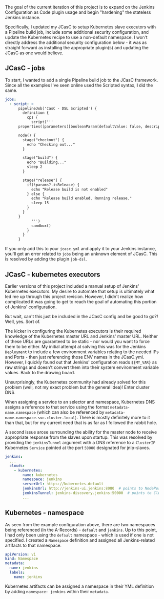 The goal of the current iteration of this project is to expand on the Jenkins Configuration as Code plugin usage and begin "hardening" the stateless Jenkins instance.

Specifically, I updated my JCasC to setup Kubernetes slave executors with a Pipeline build job, include some additional security configuration, and update the Kubernetes recipe to use a non-default namespace. I won't directly address the additional security configuration below - it was as straight forward as installing the appropriate plugin(s) and updating the JCasC as one would believe.

## JCasC - jobs
To start, I wanted to add a single Pipeline build job to the JCasC framework. Since all the examples I've seen online used the Scripted syntax, I did the same.

```yml
jobs:
  - script: >
      pipelineJob('CasC - DSL Scripted') {
        definition {
          cps {
            script('''
      properties([parameters([booleanParam(defaultValue: false, description: '', name: 'isRelease')])])

      node() {
        stage("checkout") {
          echo "Checking out..."
        }

        stage("build") {
          echo "Building..."
          sleep 2
        }

        stage("release") {
          if(!params?.isRelease) {
            echo "Release build is not enabled"
          } else {
            echo "Release build enabled. Running release."
            sleep 15
          }
        }
      }
            ''')
            sandbox()
          }
        }
      }
```

If you only add this to your `jcasc.yml` and apply it to your Jenkins instance, you'll get an error related to `jobs` being an unknown element of JCasC. This is resolved by adding the plugin `job-dsl`.

## JCasC - kubernetes executors
Earlier versions of this project included a manual setup of Jenkins' Kubernetes executors. My desire to automate that setup is ultimately what led me up through this project revision. However, I didn't realize how complicated it was going to get to reach the goal of automating this portion of Jenkins' configuration.

But wait, can't this just be included in the JCasC config and be good to go?! Well, yes. Sort of.

The kicker in configuring the Kubernetes executors is their required knowledge of the Kubernetes master URL and Jenkins' master URL. Neither of these URLs are guaranteed to be static - nor would you want to force them to be either. My initial attempt at solving this was for the Jenkins `Deployment` to include a few environment variables relating to the needed IPs and Ports - then just referencing those ENV names in the JCasC.yml. However, I quickly found out that Jenkins' configuration reads `${MY_VAR}` as raw strings and doesn't convert them into their system environment variable values. Back to the drawing board.

Unsurprisingly, the Kubernetes community had already solved for this problem (well, not my exact problem but the general idea)! Enter cluster DNS.

When assigning a service to an selector and namespace, Kubernetes DNS assigns a reference to that service using the format `metadata-name.namespace` (which can also be referenced by `metadata-name.namespace.svc.cluster.local`). There is mostly definitely more to it than that, but for my current need that is as far as I followed the rabbit hole.

A second issue arose surrounding the ability for the master node to receive appropriate response from the slaves upon startup. This was resolved by providing the `jenkinsTunnel` argument with a DNS reference to a `ClusterIP` Kubernetes `Service` pointed at the port `50000` designated for jnlp-slaves.

```yml
jenkins:
  ...
  clouds:
    - kubernetes:
        name: kubernetes
        namespace: jenkins
        serverUrl: https://kubernetes.default
        jenkinsUrl: http://jenkins-ui.jenkins:8080  # points to NodePort Service for Jenkins port 8080
        jenkinsTunnel: jenkins-discovery.jenkins:50000  # points to ClusterIP Service for Jenkins port 50000
        ...
```

## Kubernetes - namespace
As seen from the example configuration above, there are two namespaces being referenced (in the A-Records) - `default` and `jenkins`. Up to this point, I had only been using the `default` namespace - which is used if one is not specified. I created a `Namespace` definition and assigned all Jenkins-related artifacts to that namespace.

```yml
apiVersion: v1
kind: Namespace
metadata:
  name: jenkins
  labels:
    name: jenkins
```

Kubernetes artifacts can be assigned a namespace in their YML definition by adding `namespace: jenkins` within their `metadata`.
